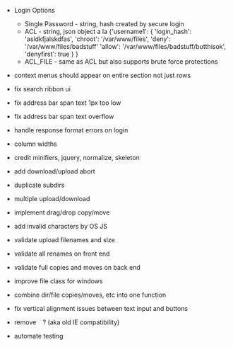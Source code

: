 * Login Options
  * Single Password - string, hash created by secure login
  * ACL - string, json object a la
		{'username1': {
			'login_hash': 'asldkfjalskdfas',
			'chroot':	'/var/www/files',
			'deny':		'/var/www/files/badstuff'
			'allow':	'/var/www/files/badstuff/butthisok',
			'denyfirst': true
			}
		}
  * ACL_FILE - same as ACL but also supports brute force protections

* context menus should appear on entire section not just rows
* fix search ribbon ui
* fix address bar span text 1px too low
* fix address bar span text overflow
* handle response format errors on login
* column widths
* credit minifiers, jquery, normalize, skeleton

* add download/upload abort
* duplicate subdirs
* multiple upload/download
* implement drag/drop copy/move
* add invalid characters by OS JS
* validate upload filenames and size
* validate all renames on front end
* validate full copies and moves on back end
* improve file class for windows
* combine dir/file copies/moves, etc into one function
* fix vertical alignment issues between text input and buttons
* remove ` ` ? (aka old IE compatibility)
* automate testing
